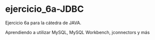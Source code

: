# ejercicio_6a-JDBC

Ejercicio 6a para la cátedra de JAVA. 


Aprendiendo a utilizar MySQL, MySQL Workbench, jconnectors y más
